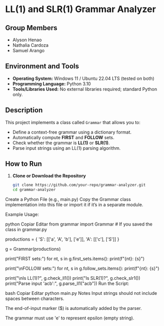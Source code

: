 # LL(1) and SLR(1) Grammar Analyzer

## Group Members
- Alyson Henao  
- Nathalia Cardoza  
- Samuel Arango  

## Environment and Tools
- **Operating System:** Windows 11 / Ubuntu 22.04 LTS (tested on both)  
- **Programming Language:** Python 3.10  
- **Tools/Libraries Used:** No external libraries required; standard Python only.  

## Description
This project implements a class called `Grammar` that allows you to:

- Define a context-free grammar using a dictionary format.
- Automatically compute **FIRST** and **FOLLOW** sets.
- Check whether the grammar is **LL(1)** or **SLR(1)**.
- Parse input strings using an LL(1) parsing algorithm.

## How to Run

1. **Clone or Download the Repository**
   ```bash
   git clone https://github.com/your-repo/grammar-analyzer.git
   cd grammar-analyzer
Create a Python File (e.g., main.py)
Copy the Grammar class implementation into this file or import it if it’s in a separate module.

Example Usage:

python
Copiar
Editar
from grammar import Grammar  # If you saved the class in grammar.py

productions = {
    'S': [['a', 'A', 'b'], ['e']],
    'A': [['c'], ['S']]
}

g = Grammar(productions)

print("FIRST sets:")
for nt, s in g.first_sets.items():
    print(f"{nt}: {s}")

print("\nFOLLOW sets:")
for nt, s in g.follow_sets.items():
    print(f"{nt}: {s}")

print("\nIs LL(1)?", g.check_ll1())
print("Is SLR(1)?", g.check_slr1())
print("Parse input 'acb':", g.parse_ll1("acb"))
Run the Script:

bash
Copiar
Editar
python main.py
Notes
Input strings should not include spaces between characters.

The end-of-input marker ($) is automatically added by the parser.

The grammar must use 'e' to represent epsilon (empty string).
